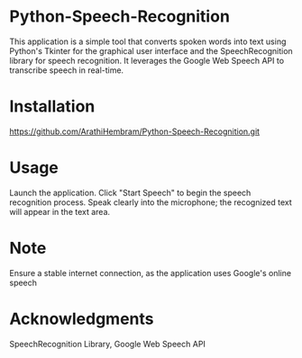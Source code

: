 # Python-Speech-Recognition
This application is a simple tool that converts spoken words into text using Python's Tkinter for the graphical user interface and the SpeechRecognition library for speech recognition. It leverages the Google Web Speech API to transcribe speech in real-time.

# Installation
https://github.com/ArathiHembram/Python-Speech-Recognition.git

# Usage
Launch the application.
Click "Start Speech" to begin the speech recognition process.
Speak clearly into the microphone; the recognized text will appear in the text area.

# Note
Ensure a stable internet connection, as the application uses Google's online speech 

# Acknowledgments
SpeechRecognition Library,
Google Web Speech API
